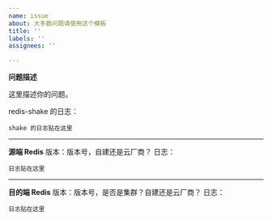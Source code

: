 ```yaml
---
name: issue
about: 大多数问题请使用这个模板
title: ''
labels: ''
assignees: ''

---
```


**问题描述**

这里描述你的问题。

redis-shake 的日志：
```
shake 的日志贴在这里
```

---

**源端 Redis**
版本：版本号，自建还是云厂商？
日志：
```
日志贴在这里
```

---

**目的端 Redis**
版本：版本号，是否是集群？自建还是云厂商？
日志：
```
日志贴在这里
```
